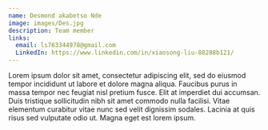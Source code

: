 ```yaml
---
name: Desmond akabetso Nde
image: images/Des.jpg
description: Team member
links:
  email: ls763344978@gmail.com
  LinkedIn: https://www.linkedin.com/in/xiaosong-liu-88288b121/
---
```


Lorem ipsum dolor sit amet, consectetur adipiscing elit, sed do eiusmod tempor incididunt ut labore et dolore magna aliqua.
Faucibus purus in massa tempor nec feugiat nisl pretium fusce.
Elit at imperdiet dui accumsan.
Duis tristique sollicitudin nibh sit amet commodo nulla facilisi.
Vitae elementum curabitur vitae nunc sed velit dignissim sodales.
Lacinia at quis risus sed vulputate odio ut.
Magna eget est lorem ipsum.
